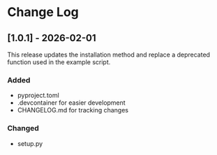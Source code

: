 # Change Log

## [1.0.1] - 2026-02-01

This release updates the installation method and replace a deprecated function used in the example script. 

### Added
- pyproject.toml
- .devcontainer for easier development 
- CHANGELOG.md for tracking changes

### Changed
- setup.py 